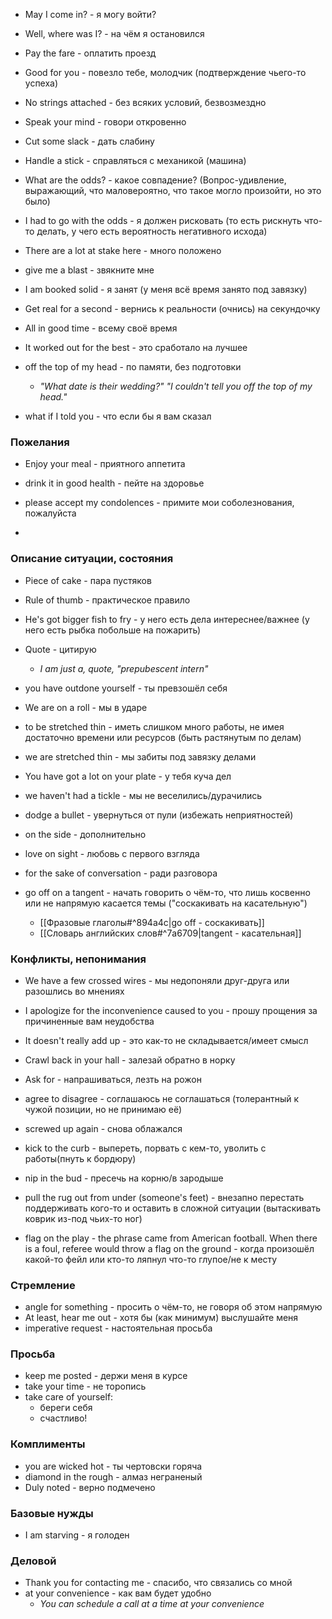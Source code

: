 - May I come in? - я могу войти?
- Well, where was I? - на чём я остановился

- Pay the fare - оплатить проезд 

- Good for you - повезло тебе, молодчик (подтверждение чьего-то успеха)

- No strings attached - без всяких условий, безвозмездно
- Speak your mind - говори откровенно 

- Cut some slack - дать слабину 

- Handle a stick - справляться с механикой (машина)

- What are the odds? - какое совпадение? (Вопрос-удивление, выражающий, что маловероятно, что такое могло произойти, но это было)
- I had to go with the odds - я должен рисковать (то есть рискнуть что-то делать, у чего есть вероятность негативного исхода)
- There are a lot at stake here - много положено 

- give me a blast - звякните мне 

- I am booked solid - я занят (у меня всё время занято под завязку)

- Get real for a second - вернись к реальности (очнись) на секундочку 

- All in good time - всему своё время 

- It worked out for the best - это сработало на лучшее

- off the top of my head - по памяти, без подготовки 
	- *"What date is their wedding?" "I couldn't tell you off the top of my head."*
- what if I told you - что если бы я вам сказал 

### Пожелания 
- Enjoy your meal - приятного аппетита
- drink it in good health - пейте на здоровье


- please accept my condolences - примите мои соболезнования, пожалуйста
- 
### Описание ситуации, состояния
- Piece of cake - пара пустяков
- Rule of thumb - практическое правило 
- He's got bigger fish to fry - у него есть дела интереснее/важнее (у него есть рыбка побольше на пожарить)
- Quote - цитирую
	- *I am just a, quote, "prepubescent intern"*
- you have outdone yourself - ты превзошёл себя 
- We are on a roll - мы в ударе 

- to be stretched thin - иметь слишком много работы, не имея достаточно времени или ресурсов (быть растянутым по делам)
- we are stretched thin - мы забиты под завязку делами
- You have got a lot on your plate - у тебя куча дел 

- we haven't had a tickle - мы не веселились/дурачились 

- dodge a bullet - увернуться от пули (избежать неприятностей)

- on the side - дополнительно 

- love on sight - любовь с первого взгляда 


- for the sake of conversation - ради разговора 

- go off on a tangent - начать говорить о чём-то, что лишь косвенно или не напрямую касается темы ("соскакивать на касательную")
	- [[Фразовые глаголы#^894a4c|go off - соскакивать]]
	- [[Словарь английских слов#^7a6709|tangent - касательная]]
### Конфликты, непонимания
- We have a few crossed wires - мы недопоняли друг-друга или разошлись во мнениях 
- I apologize for the inconvenience caused to you - прошу прощения за причиненные вам неудобства 
- It doesn't really add up - это как-то не складывается/имеет смысл 

- Crawl back in your hall - залезай обратно в норку 
- Ask for - напрашиваться, лезть на рожон 

- agree to disagree - соглашаюсь не соглашаться (толерантный к чужой позиции, но не принимаю её)

- screwed up again - снова облажался

- kick to the curb - выпереть, порвать с кем-то, уволить с работы(пнуть к бордюру)

- nip in the bud - пресечь на корню/в зародыше 

- pull the rug out from under (someone's feet) - внезапно перестать поддерживать кого-то и оставить в сложной ситуации (вытаскивать коврик из-под чьих-то ног)

- flag on the play - the phrase came from American football. When there is a foul,  referee would throw a flag on the ground - когда произошёл какой-то фейл или кто-то ляпнул что-то глупое/не к месту
### Стремление 
- angle for something - просить о чём-то, не говоря об этом напрямую 
- At least, hear me out - хотя бы (как минимум) выслушайте меня
- imperative request - настоятельная просьба

### Просьба 
- keep me posted - держи меня в курсе
- take your time - не торопись 
- take care of yourself: 
	- береги себя
	- счастливо!
### Комплименты
- you are wicked hot - ты чертовски горяча
- diamond in the rough - алмаз неграненый
- Duly noted - верно подмечено 
### Базовые нужды
- I am starving - я голоден 
### Деловой 
- Thank you for contacting me - спасибо, что связались со мной 
- at your convenience - как вам будет удобно 
	- *You can schedule a call at a time at your convenience*